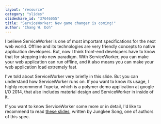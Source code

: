 ```yaml
---
layout: "resource"
category: "slides"
slideshare_id: "37046055"
title: "ServiceWorker: New game changer is coming!"
author: "Chang W. Doh"
---
```

I believe ServiceWorker is one of most important specifications for the next web world. Offline and its technologies are very friendly concepts to native application developers. But, now I think front-end developers have to know that for stepping into new paradigm. With ServiceWorker, you can make your web application can run offline, and it also means you can make your web application load extremely fast. 

I've told about ServiceWorker very briefly in this slide. But you can understand how ServiceWorker runs on. If you want to know its usage, I highly recommend Topeka, which is a polymer demo application at google I/O 2014, that also includes material design and ServiceWorker in inside of it. 

If you want to know ServiceWorker some more or in detail, I'd like to recommend to read [these slides](http://www.slideshare.net/jungkees/service-workers), written by Jungkee Song, one of authors of this spec.